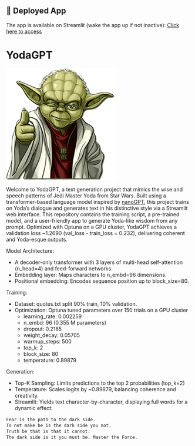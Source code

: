 ## 🚀 Deployed App

The app is available on Streamlit (wake the app up if not inactive): [Click here to access](https://yodagpt.streamlit.app)

# YodaGPT
![alt text](https://github.com/danis-b/YodaGPT/blob/main/logo.png)

Welcome to YodaGPT, a text generation project that mimics the wise and  speech patterns of Jedi Master Yoda from Star Wars. Built using a transformer-based language model inspired by [nanoGPT](https://github.com/karpathy/nanoGPT), this project trains on Yoda’s dialogue and generates text in his distinctive style via a Streamlit web interface.
This repository contains the training script, a pre-trained model, and a user-friendly app to generate Yoda-like wisdom from any prompt. Optimized with Optuna on a GPU cluster, YodaGPT achieves a validation loss ~1.2690 (val_loss - train_loss = 0.232), delivering coherent and Yoda-esque outputs.

Model Architecture:
* A decoder-only transformer with 3 layers of  multi-head self-attention (n_head=4) and feed-forward networks. 
* Embedding layer: Maps characters to n_embd=96 dimensions.
* Positional embedding: Encodes sequence position up to block_size=80.

Training:
* Dataset: quotes.txt split 90% train, 10% validation.
* Optimization: Optuna tuned parameters over 150 trials on a GPU cluster
  * learning_rate: 0.002259
  * n_embd: 96 (0.355 M parameters)
  * dropout: 0.2165
  * weight_decay: 0.05705
  * warmup_steps: 500
  * top_k: 2
  * block_size: 80
  * temperature: 0.89879
    
Generation:
* Top-K Sampling: Limits predictions to the top 2 probabilities (top_k=2)
* Temperature: Scales logits by ~0.89879, balancing coherence and creativity.
* Streamlit: Yields text character-by-character, displaying full words for a dynamic effect:
```
Fear is the path to the dark side.
To not make be is the dark side you not.
Truth be that is that it cannot.
The dark side is it you must be. Master the Force.
```
